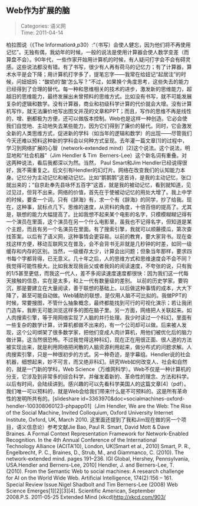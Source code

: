 Web作为扩展的脑
---
    
> Categories: 语义网  
> Time: 2011-04-14
    
柏拉图说（《The Information》,p30）:“（书写）会使人健忘，因为他们将不再使用记忆”。无独有偶，我幼年的时候，一般的说法是使用计算器会使人数学变差（而算盘不会）。90年代，一些作家开始用计算机的时候，有人疑问打字会不会有碍灵感。这些说法都没有错。有了书写，很少有人再有荷马的记忆力；有了计算器，算术水平是会下降；用计算机打字多了，提笔忘字——我常在给妞记“起居注”的时候，问妞妞妈：“酸奶的‘酸’怎么写？”不过，如果换个角度思考，这些失去的能力已经得到了合理的替代。每一种和思维相关的技术的进步，激发新的思维能力，超越旧的思维能力，最终发展出未曾预料的思维方式。比如没有书写，就不可能发展复杂的逻辑和数学。没有计算器，商业和初级科学计算的代价就会大增。没有计算机写作，就无法廉价地写出图文并茂的文章和PPT；而且，写作的思维不再是线性的，增、删都极为方便，还可以做版本控制。Web也是这样一种创造。它必会使我们自觉地、主动地失去某些能力，因为它们得到了廉价的替代。同时，它会激发全新的人类思维方式，促进新的学科（如当年的逻辑和数学）的出现——尽管我们今天还难以预料这种新的学科会以何种方式呈现。去年灌一篇文章[1]的过程中，学习到网络扩展的心智（network-extended mind）[2]这个说法。这个说法，明显地和“社会机器”（Jim Hendler & Tim  Berners-Lee）这个新名词有重叠。对这两种说法，看后我都深以为然。当然， Paul Smart和Jim Hendler已经说得很好，我不需重复之。后文引有Hendler的幻灯片。网络在改变我们的认知能力本身。记忆分为主动记忆和被动记忆。比如“鹅鹅鹅”这首诗，是我的主动记忆，张口就出来的；“自京赴奉先县咏怀五百字”这首，就是我的被动记忆，看到就知道，见过见过，但背不出来。网络的价值，首先在于使被动记忆的用处大增了。我上中学的时候，要查一个词，只有《辞海》有，求一个有《辞海》的同学，抄了给我。现在，这种事，鼠标点几下。思维的速度，从资料的角度，十倍百倍的提高了。尤其是，联想的能力大幅提高了。比如我想不起来某个电影的名字，只模模糊糊记得有一个演员在里面，这个演员在另一个什么电影里，虽我也不记得名字，但知道是某个主题，而且有另一个名演员在里面。有了搜索引擎，我就可以顺藤摸瓜，第次查找答案。以后有了语义网，这种事情会更容易。以前的教育，要大家背书。现在查找这样方便，移动互联网又在普及，会不会背书无非就是几秒钟的时差，如同一级缓存和内存的区别。当然，一级缓存太少，计算会出问题；但象当年那样，要求四书每个字都背得，已无意义。几十年之后，人的思维方式和思维速度会不会不同？我觉得可能性极大。比如我发现我岳父或者我妈的阅读速度，不夸张的说，只有我的1/5甚至更低，而我这一代人，差不多阅读速度速度都很快：因为我们这一代每天接触的信息，实在是太多，和上一代有数量级的差别。     以前的历史学家，要钩沉，那是要建立在大量阅读，善于联想的基础上。以后做这种事情的成本，大大下降了，甚至可能自动做。Web辅助的联想，是仅用人脑不可比拟的。我做PPT的时候，常要搜图，不管什么抽象概念，最终都能找到可行的可视化演示；若让我闭门造车，我断无可能浏览这样多的图在脑子里。另一方面，网络把人关联起来。如人肉搜索引擎，等于用网络实现了人脑的并行处理。我少时读过一个科幻，里面有一些复杂的数学计算，计算机都做不出来的，有一个公司却可以做。后来被人发现，这个公司绑架了很多数学家，把他们变成人肉计算机，用他们被优化后的脑力做计算。这当然很恐怖。不过我觉得这种科幻，现在正在用很正面、很人道的方法被实现出来，就是利用网络把闲散的人脑资源利用起来，做分布式的问题求解。人肉搜索引擎，只是一种很初步的方式。另一种奇迹，是字幕组。Hendler说的社会机器，细想起来，妙不可言，而又绝非科幻。研究Web如何改变人、社会和自然的，就是一门新的学科，Web Science（万维网科学）。Web不仅是一种计算机的分支，它涉及到非常多的综合科学，并催发着新的、革命性的理念、方法和科学。以后有时间，会陆续讲到。感兴趣的可以先看科学美国人的这篇文章[4]（pdf）。我们唯一可以预料的，就是Web会给我们带来什么是不可预料的。这是所有革命性的发明所共有的。[slideshare id=3363970&doc=socialmachines-oxford-hendler-100308060123-phpapp01]（Jim Hendler, We are the Web: The Rise of the Social Machine, Invited Colloquium, Oxford University Internet Institute, Oxford, UK, March 2010. 这里面还提到了我和Jim现在做的另一个项目，语义信息论）参考文献Jie Bao, Paul R. Smart, David Mott & Dave Braines. A Formal Context Representation Framework for Network-Enabled Recognition. In the 4th Annual Conference of the International Technology Alliance (ACITA’10), London, UK[Smart et al., 2010] Smart, P. R., Engelbrecht, P. C., Braines, D., Strub, M., and Giammanco, C. (2010). The network-extended mind. pages 191–236. IGI Global, Hershey, Pennsylvania, USA.Hendler and Berners-Lee, 2010] Hendler, J. and Berners-Lee, T. (2010). From the Semantic Web to social machines: A research challenge for AI on the World Wide Web. Artiﬁcial Intelligence, 174(2):156 – 161. Special Review Issue.Nigel Shadbolt and Tim Berners-Lee (2008) Web Science Emerges[1][2][3][4]. Scientific American, September 2008.P.S. 2011-05-25 Extended Mind (xkcd)http://xkcd.com/903/     
    